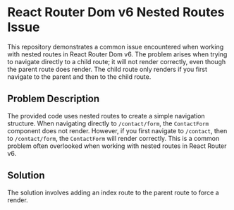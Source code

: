 # React Router Dom v6 Nested Routes Issue

This repository demonstrates a common issue encountered when working with nested routes in React Router Dom v6.  The problem arises when trying to navigate directly to a child route; it will not render correctly, even though the parent route does render.  The child route only renders if you first navigate to the parent and then to the child route.

## Problem Description

The provided code uses nested routes to create a simple navigation structure. When navigating directly to `/contact/form`, the `ContactForm` component does not render. However, if you first navigate to `/contact`, then to `/contact/form`, the `ContactForm` will render correctly. This is a common problem often overlooked when working with nested routes in React Router v6.

## Solution

The solution involves adding an index route to the parent route to force a render.
